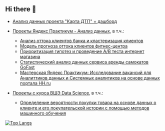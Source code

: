 ## Hi there 👋
* [Анализ данных проекта "Карта ДТП" + дашборд](https://github.com/morenkoav/Traffic-accident-analysis)
* [Проекты Яндекс Практикум - Анализ данных](https://github.com/morenkoav/YandexPracticum_Projects), в т.ч.:
    * [Анализ оттока клиентов банка и кластеризация клиентов](https://github.com/morenkoav/YandexPracticum_Projects/tree/main/Банки%20-%20Анализ%20оттока%20клиентов)
    * [Модель прогноза оттока клиентов фитнес-центра](https://github.com/morenkoav/YandexPracticum_Projects/blob/main/Модель%20прогноза%20оттока%20клиентов%20фитнес-центра/Модель%20прогноза%20оттока%20клиентов%20фитнес-центра.ipynb)
    * [Приоритизация гипотез и проведение A/B теста интернет магазина](https://github.com/morenkoav/YandexPracticum_Projects/tree/main/Анализ%20AB%20теста)
    * [Статистический анализ данных сервиса аренды самокатов GoFast](https://github.com/morenkoav/YandexPracticum_Projects/tree/main/Статанализ%20данных%20сервиса%20аренды%20самокатов)
    * [Мастерская Яндекс Практикум: Исследование вакансий для Аналиттиков данных и Системных аналитиков на основе данных портала HH.ru](https://github.com/morenkoav/YandexPracticum_Projects/tree/main/Мастерская%20ЯП%20-%20Исследование%20вакансий%20аналитиков)

* [Проекты с курса ВШЭ Data Science](https://github.com/morenkoav/HSE-homeworks), в т.ч.:
   * [Определение вероятности покупки товара на основе данных о клиенте и его покупательской истории с помощью методов машинного обучения](https://github.com/morenkoav/HSE-DS-Diploma_project)


[![Top Langs](https://github-readme-stats.vercel.app/api/top-langs/?username=morenkoav)](https://github.com/morenkoav/github-readme-stats)


